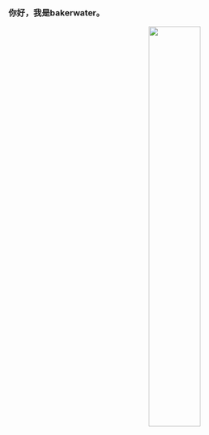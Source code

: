 ### 你好，我是bakerwater。
<a href="https://github.com/bakerwater?tab=repositories">
  <img align="right" src="https://github-readme-stats.vercel.app/api?username=bakerwater&show_icons=true&hide_border=true&count_private=true" width="45%" />
</a>
